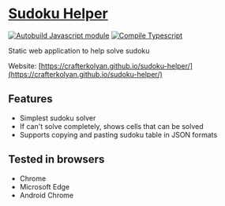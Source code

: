 # [Sudoku Helper](https://crafterkolyan.github.io/sudoku-helper/)

<a href="https://github.com/CrafterKolyan/sudoku-helper/actions/workflows/build-js.yml">![Autobuild Javascript module](https://github.com/CrafterKolyan/sudoku-helper/actions/workflows/build-js.yml/badge.svg?branch=main)</a>
<a href="https://github.com/CrafterKolyan/sudoku-helper/actions/workflows/compile-typescript.yml">![Compile Typescript](https://github.com/CrafterKolyan/sudoku-helper/actions/workflows/compile-typescript.yml/badge.svg?branch=main)</a>

Static web application to help solve sudoku

Website: [https://crafterkolyan.github.io/sudoku-helper/](https://crafterkolyan.github.io/sudoku-helper/)

## Features
- Simplest sudoku solver
- If can't solve completely, shows cells that can be solved
- Supports copying and pasting sudoku table in JSON formats

## Tested in browsers
- Chrome
- Microsoft Edge
- Android Chrome
